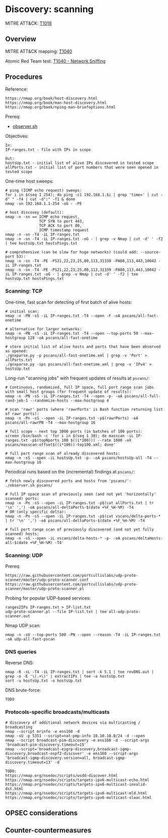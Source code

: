 
# Discovery: scanning

MITRE ATT&CK: [T1018](https://attack.mitre.org/techniques/T1018/)

## Overview

MITRE ATT&CK mapping: [T1040](https://attack.mitre.org/techniques/T1040/)

Atomic Red Team test: [T1040 - Network Sniffing](https://github.com/redcanaryco/atomic-red-team/blob/master/atomics/T1040/T1040.md)

## Procedures

Reference:

```
https://nmap.org/book/host-discovery.html
https://nmap.org/book/man-host-discovery.html
https://nmap.org/book/nping-man-briefoptions.html
```

Prereq:

 - [observer.sh](scripts/observer.sh)

Objectives:

```
In:
IP-ranges.txt - file with IPs in scope

Out:
hostsUp.txt - initial list of alive IPs discovered in tested scope
allPorts.txt - initial list of port numbers that were seen opened in tested scope
```

One-time host sweeps:

```
# ping (ICMP echo request) sweeps:
for i in $(seq 1 254); do ping -c1 192.168.1.$i | grep 'time=' | cut -d" " -f4 | cut -d":" -f1 & done
nmap -sn 192.168.1.1-254 -oG - -PE

# host discovey (default):
nmap -n -sn == ICMP echo request,
               TCP SYN to port 443,
               TCP ACK to port 80,
               ICMP timestamp request
nmap -n -sn -T4 -iL IP-ranges.txt
nmap -n -sn -T4 -iL IP-ranges.txt -oG - | grep -v Nmap | cut -d' ' -f2 | tee hostsUp.txt hostsPings.txt

# comprehensive (can be slow for huge networks) (could add: --source-port 53):
nmap -n -sn -T4 -PE -PS21,22,23,25,80,113,31339 -PA80,113,443,10042 -iL IP-ranges.txt
nmap -n -sn -T4 -PE -PS21,22,23,25,80,113,31339 -PA80,113,443,10042 -iL IP-ranges.txt -oG - | grep -v Nmap | cut -d' ' -f2 | tee hostsUp.txt hostsPings.txt
```

### Scanning: TCP

One-time, fast scan for detecting of first batch of alive hosts:

```
# initial scan:
nmap -n -PN -sS -iL IP-ranges.txt -T4 --open -F -oA pscans/all-fast-onetime

# alternative for larger networks:
nmap -n -PN -sS -iL IP-ranges.txt -T4 --open --top-ports 50 --max-hostgroup 128 -oA pscans/all-fast-onetime

# store initial list of alive hosts and ports that have been observed as opened:
./gnxparse.py -p pscans/all-fast-onetime.xml | grep -v 'Port' > allPorts.txt
./gnxparse.py -ips pscans/all-fast-onetime.xml | grep -v 'IPv4' > hostsUp.txt
```

Long-run "scanning jobs" with frequent updates of results at `pscans/`:

```
# Continuous, randomized, full IP space, full port range scan jobs with small host groups (for frequent update of results): 
nmap -n -PN -sS -iL IP-ranges.txt -T4 --open -p- -oA pscans/all-full-rand-job-1 --randomize-hosts --max-hostgroup 4

# scan 'rawr' ports (where 'rawrPorts' is Bash function returning list of rawr ports):
nmap -n -Pn -sS --open -iL IP-ranges.txt -p$(rawrPorts) -oA pscans/all-rawrPN -T4 --max-hostgroup 16

# full scope - next top 3000 ports (in batches of 100 ports):
screen /bin/bash -c 'for i in $(seq 1 30); do masscan -iL IP-ranges.txt -p$(topNports 100 $((i*100))) --rate 1000 -oX pscans/masscan-offset$((i*100))-top100.xml; done'

# full port range scan of already discovered hosts:
nmap -n -sS --open -iL hostsUp.txt -p- -oA pscans/hostsUp-all -T4 --max-hostgroup 16
```

Periodical runs based on the (incremental) findings at `pscans/`:

```
# fetch newly discovered ports and hosts from 'pscans/':
./observer.sh pscans/

# full IP space scan of previously seen (and not yet 'horizontally' scanned) ports:
nmap -n -Pn -sS --open -iL IP-ranges.txt -p$(cat allPorts.txt | tr '\n' ',') -oA pscans/all-deltaPorts-$(date +%F_%H-%M) -T4
# OR (only specific delta):
nmap -n -Pn -sS --open -iL IP-ranges.txt -p$(cat vscans/delta-ports-* | tr '\n' ',') -oA pscans/all-deltaPorts-$(date +%F_%H-%M) -T4

# full port range scan of previously discovered (and not yet fully scanned) hosts:
nmap -n -sS --open -iL vscans/delta-hosts-* -p- -oA pscans/deltaHosts-all-$(date +%F_%H-%M) -T4'
```

### Scanning: UDP

Prereq:

```
https://raw.githubusercontent.com/portcullislabs/udp-proto-scanner/master/udp-proto-scanner.conf
https://raw.githubusercontent.com/portcullislabs/udp-proto-scanner/master/udp-proto-scanner.pl
```

Probing for popular UDP-based services:

```
ranges2IPs IP-ranges.txt > IP-list.txt
udp-proto-scanner.pl --file IP-list.txt | tee all-udp-proto-scanner.out
```

Nmap UDP scan:

    nmap -n -sU --top-ports 500 -PN --open --reason -T4 -iL IP-ranges.txt -oA udp-all-fast-pscan

### DNS queries

Reverse DNS:

```
nmap -R -sL -T4 -iL IP-ranges.txt | sort -k 5.1 | tee revDNS.out | grep -o -E '\(.+\)' | extractIPs | tee -a hostsUp.txt
sort -u hostsUp.txt -o hostsUp.txt
```

DNS brute-force:

```
TODO
```

### Protocols-specific broadcasts/multicasts

```
# discovery of additional network devices via multicasting / broadcasting
nmap --script mrinfo -e ens160 -d
nmap -sU -p 5351 --script=nat-pmp-info 10.10.10.0/24 -d --open
nmap --script broadcast-pim-discovery -e ens160 -d --script-args 'broadcast-pim-discovery.timeout=15'
nmap --script='broadcast-eigrp-discovery,broadcast-igmp-discovery,broadcast-ospf2-discover' -e ens160 --script-args 'broadcast-igmp-discovery.version=all, broadcast-igmp-discovery.timeout=13' -d

TODO:
https://nmap.org/nsedoc/scripts/wsdd-discover.html
https://nmap.org/nsedoc/scripts/targets-ipv6-multicast-echo.html
https://nmap.org/nsedoc/scripts/targets-ipv6-multicast-invalid-dst.html
https://nmap.org/nsedoc/scripts/targets-ipv6-multicast-mld.html
https://nmap.org/nsedoc/scripts/targets-ipv6-multicast-slaac.html
```

## OPSEC considerations

## Counter-countermeasures
